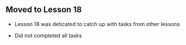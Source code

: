 ## Moved to Lesson 18
- Lesson 18 was deticated to catch up with tasks from other lessons

- Did not completed all tasks